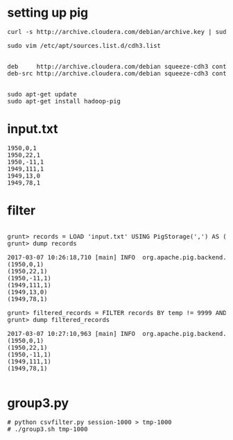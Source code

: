 # setting up pig

<pre>
curl -s http://archive.cloudera.com/debian/archive.key | sudo apt-key add - 

sudo vim /etc/apt/sources.list.d/cdh3.list <br>
<xamp>
deb     http://archive.cloudera.com/debian squeeze-cdh3 contrib
deb-src http://archive.cloudera.com/debian squeeze-cdh3 contrib
</xamp>

sudo apt-get update 
sudo apt-get install hadoop-pig 
</pre>

# input.txt

<pre>
1950,0,1
1950,22,1
1950,-11,1
1949,111,1
1949,13,0
1949,78,1
</pre>

# filter

<pre>

grunt> records = LOAD 'input.txt' USING PigStorage(',') AS (year:chararray, temp:int, quality:int);
grunt> dump records

2017-03-07 10:26:18,710 [main] INFO  org.apache.pig.backend.hadoop.executionengine.util.MapRedUtil - Total input paths to process : 1
(1950,0,1)
(1950,22,1)
(1950,-11,1)
(1949,111,1)
(1949,13,0)
(1949,78,1)

grunt> filtered_records = FILTER records BY temp != 9999 AND quality == 1;
grunt> dump filtered_records

2017-03-07 10:27:10,963 [main] INFO  org.apache.pig.backend.hadoop.executionengine.util.MapRedUtil - Total input paths to process : 1
(1950,0,1)
(1950,22,1)
(1950,-11,1)
(1949,111,1)
(1949,78,1)

</pre>

# group3.py

<pre>
# python csvfilter.py session-1000 > tmp-1000 
# ./group3.sh tmp-1000
<pre>

